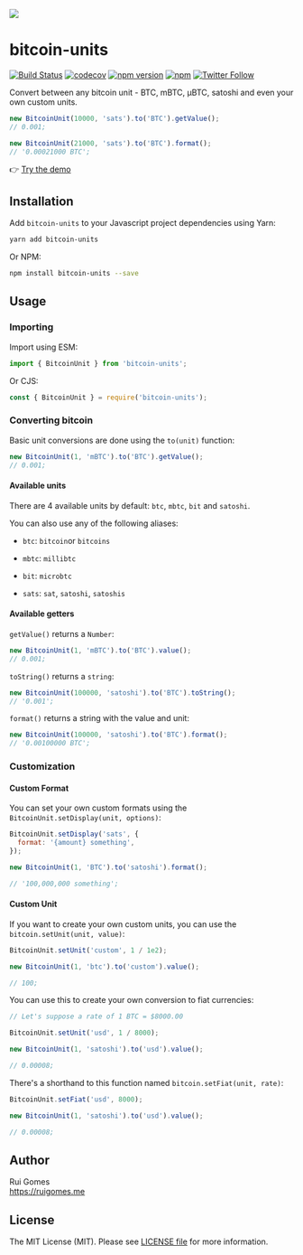 ![](https://ruigomes.me/bitcoin-units.png?v=2)

# bitcoin-units

[![Build Status](https://img.shields.io/travis/ruigomeseu/bitcoin-units.svg)](https://travis-ci.org/ruigomeseu/bitcoin-units)
[![codecov](https://img.shields.io/codecov/c/github/ruigomeseu/bitcoin-units.svg)](https://codecov.io/gh/ruigomeseu/bitcoin-units)
[![npm version](https://badge.fury.io/js/bitcoin-units.svg)](https://badge.fury.io/js/bitcoin-units)
[![npm](https://img.shields.io/npm/dt/bitcoin-units.svg)](https://www.npmjs.com/package/bitcoin-units)
[![Twitter Follow](https://img.shields.io/twitter/follow/8bitgomes.svg?style=social)](https://twitter.com/8bitgomes)

Convert between any bitcoin unit - BTC, mBTC, μBTC, satoshi and even your own custom units.

```ts
new BitcoinUnit(10000, 'sats').to('BTC').getValue();
// 0.001;

new BitcoinUnit(21000, 'sats').to('BTC').format();
// '0.00021000 BTC';
```

👉 [Try the demo](https://bitcoinunits.app)

## Installation

Add `bitcoin-units` to your Javascript project dependencies using Yarn:

```bash
yarn add bitcoin-units
```

Or NPM:

```bash
npm install bitcoin-units --save
```

## Usage

### Importing

Import using ESM:

```js
import { BitcoinUnit } from 'bitcoin-units';
```

Or CJS:

```js
const { BitcoinUnit } = require('bitcoin-units');
```

### Converting bitcoin

Basic unit conversions are done using the `to(unit)` function:

```js
new BitcoinUnit(1, 'mBTC').to('BTC').getValue();
// 0.001;
```

#### Available units

There are 4 available units by default:
`btc`, `mbtc`, `bit` and `satoshi`.

You can also use any of the following aliases:

- `btc`: `bitcoin`or `bitcoins`

- `mbtc`: `millibtc`

- `bit`: `microbtc`

- `sats`: `sat`, `satoshi`, `satoshis`

#### Available getters

`getValue()` returns a `Number`:

```js
new BitcoinUnit(1, 'mBTC').to('BTC').value();
// 0.001;
```

`toString()` returns a `string`:

```js
new BitcoinUnit(100000, 'satoshi').to('BTC').toString();
// '0.001';
```

`format()` returns a string with the value and unit:

```js
new BitcoinUnit(100000, 'satoshi').to('BTC').format();
// '0.00100000 BTC';
```

### Customization

#### Custom Format

You can set your own custom formats using the `BitcoinUnit.setDisplay(unit, options)`:

```js
BitcoinUnit.setDisplay('sats', {
  format: '{amount} something',
});

new BitcoinUnit(1, 'BTC').to('satoshi').format();

// '100,000,000 something';
```

#### Custom Unit

If you want to create your own custom units, you can use the `bitcoin.setUnit(unit, value)`:

```js
BitcoinUnit.setUnit('custom', 1 / 1e2);

new BitcoinUnit(1, 'btc').to('custom').value();

// 100;
```

You can use this to create your own conversion to fiat currencies:

```js
// Let's suppose a rate of 1 BTC = $8000.00

BitcoinUnit.setUnit('usd', 1 / 8000);

new BitcoinUnit(1, 'satoshi').to('usd').value();

// 0.00008;
```

There's a shorthand to this function named `bitcoin.setFiat(unit, rate)`:

```js
BitcoinUnit.setFiat('usd', 8000);

new BitcoinUnit(1, 'satoshi').to('usd').value();

// 0.00008;
```

## Author

Rui Gomes  
https://ruigomes.me

## License

The MIT License (MIT). Please see [LICENSE file](https://github.com/ruigomeseu/bitcoin-units/blob/master/LICENSE.md) for more information.

